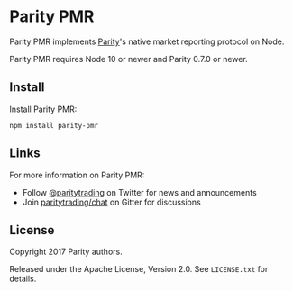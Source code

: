 # Parity PMR

Parity PMR implements [Parity][]'s native market reporting protocol on Node.

  [Parity]: https://github.com/paritytrading/parity

Parity PMR requires Node 10 or newer and Parity 0.7.0 or newer.

## Install

Install Parity PMR:

```
npm install parity-pmr
```

## Links

For more information on Parity PMR:

- Follow [@paritytrading](https://twitter.com/paritytrading) on Twitter for
  news and announcements
- Join [paritytrading/chat](https://gitter.im/paritytrading/chat) on Gitter
  for discussions

## License

Copyright 2017 Parity authors.

Released under the Apache License, Version 2.0. See `LICENSE.txt` for details.
